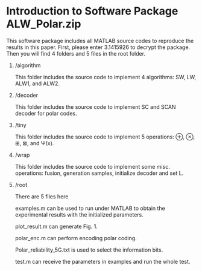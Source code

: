 # Introduction to Software Package ALW_Polar.zip  

This software package includes all MATLAB source codes to reproduce the results in this paper. First, please enter 3.1415926 to decrypt the package. Then you will find 4 folders and 5 files in the root folder.
1. /algorithm

   This folder includes the source code to implement 4 algorithms: SW, LW, ALW1, and ALW2.

2. /decoder

   This folder includes the source code to implement SC and SCAN decoder for polar codes.

3. /tiny

   This folder includes the source code to implement 5 operations: ⊕, ⊗, ⊞, ⊠, and Ψ(x).

4. /wrap

   This folder includes the source code to implement some misc. operations: fusion, generation samples, initialize decoder and set L.

5. /root

   There are 5 files here
   
   examples.m can be used to run under MATLAB to obtain the experimental results with the initialized parameters.
   
   plot_result.m can generate Fig. 1.
   
   polar_enc.m can perform encoding polar coding.
   
   Polar_reliability_5G.txt is used to select the information bits.
   
   test.m can receive the parameters in examples and run the whole test.
